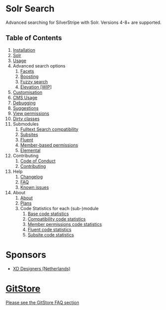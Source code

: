 # Solr Search

Advanced searching for SilverStripe with Solr. Versions 4-8+ are supported.

## Table of Contents

01. [Installation](01-Installation.md)
02. [Solr](02-Solr.md)
03. [Usage](03-Usage.md)
04. Advanced search options
    01. [Facets](04-Advanced-Options/01-Faceting.md)
    02. [Boosting](04-Advanced-Options/02-Boosting.md)
    03. [Fuzzy search](04-Advanced-Options/03-Fuzzy-search.md)
    04. [Elevation [WIP]](04-Advanced-Options/04-Elevation.md)
05. [Customisation](05-Customisation.md)
06. [CMS Usage](06-CMS-Usage.md)
07. [Debugging](07-Debugging.md)
08. [Suggestions](08-Suggestions.md)
09. [View permissions](09-View-Permissions.md)
10. [Dirty classes](10-Dirty-classes.md)
11. Submodules
    01. [Fulltext Search compatibility](11-Submodules/01-Fulltext-Search-Compatibility.md)
    02. [Subsites](11-Submodules/02-Subsites.md)
    03. [Fluent](11-Submodules/03-Fluent.md)
    04. [Member-based permissions](11-Submodules/04-Member-based-permissions.md)
    05. [Elemental](11-Submodules/05-Elemental.md)
12. Contributing
    01. [Code of Conduct](12-Contributing/01-Code-of-Conduct.md)
    02. [Contributing](12-Contributing/02-Contributing.md) 
13. Help
    01. [Changelog](13-Help/01-Changelog.md)
    02. [FAQ](13-Help/02-FAQ.md)
    03. [Known issues](13-Help/03-Known-issues.md)
14. About
    01. [About](14-About/01-About.md)
    02. [Plans](14-About/02-Plans.md)
    03. Code Statistics for each (sub-)module
        01. [Base code statistics](14-About/03-Codebase/01-Main-stats.md)
        02. [Compatibility code statistics](14-About/03-Codebase/02-Compatibility-stats.md)
        03. [Member permissions code statistics](14-About/03-Codebase/03-Member-permission-stats.md)
        04. [Fluent code statistics](14-About/03-Codebase/04-Fluent-stats.md)
        05. [Subsite code statistics](14-About/03-Codebase/05-Subsites-stats.md)
    
# Sponsors

- [XD Designers (Netherlands)](https://www.xd.nl)
    
# [GitStore](https://enjoy.gitstore.app/repositories/Firesphere/silverstripe-solr-search)

[Please see the GitStore FAQ section](13-Help/02-FAQ.html#gitstore)
